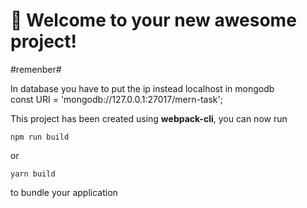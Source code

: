 # 🚀 Welcome to your new awesome project!


#remenber#<br>



In database you have to put the ip instead localhost in mongodb <br>
const URI = 'mongodb://127.0.0.1:27017/mern-task';

This project has been created using **webpack-cli**, you can now run

```
npm run build
```

or

```
yarn build
```

to bundle your application
